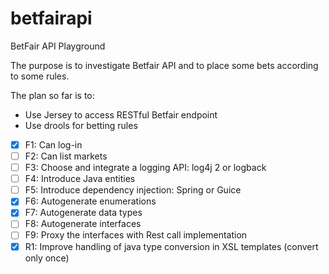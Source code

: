 # betfairapi
BetFair API Playground

The purpose is to investigate Betfair API and to place some bets according to some rules.

The plan so far is to:

 - Use Jersey to access RESTful Betfair endpoint
 - Use drools for betting rules  

- [X] F1: Can log-in
- [ ] F2: Can list markets
- [ ] F3: Choose and integrate a logging API: log4j 2 or logback
- [ ] F4: Introduce Java entities
- [ ] F5: Introduce dependency injection: Spring or Guice
- [X] F6: Autogenerate enumerations
- [X] F7: Autogenerate data types 
- [ ] F8: Autogenerate interfaces
- [ ] F9: Proxy the interfaces with Rest call implementation
- [X] R1: Improve handling of java type conversion in XSL templates (convert only once)